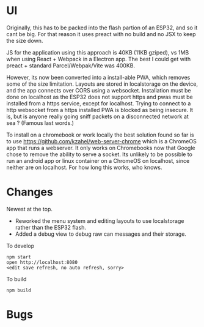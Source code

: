 # UI

Originally, this has to be packed into the flash partion of an ESP32, and so it cant be big. For that reason it uses preact with no build and no JSX to keep the size down.

JS for the application using this approach is 40KB (11KB gziped), vs 1MB when using React + Webpack in a Electron app. The best I could get with preact + standard Parcel/Webpak/Vite was 400KB.

However, its now been converted into a install-able PWA, which removes some of the size limitation. Layouts are stored in localstorage on the device, and the app connects over CORS using a websocket. Installation must be done on localhost as the ESP32 does not support https and pwas must be installed from a https service, except for localhost. Trying to connect to a http websocket from a https installed PWA is blocked as being insecure. It is, but is anyone really going sniff packets on a disconnected network at sea ? (Famous last words.)

To install on a chromebook or work locally the best solution found so far is to use https://github.com/kzahel/web-server-chrome which is a ChromeOS app that runs a webserver. It only works on Chromebooks now that Google chose to remove the ability to serve a socket. Its unlikely to be possible to run an android app or linux container on a ChromeOS on localhost, since neither are on localhost. For how long this works, who knows.

# Changes

Newest at the top.

* Reworked the menu system and editing layouts to use localstorage rather than the ESP32 flash.
* Added a debug view to debug raw can messages and their storage.


To develop 

    npm start
    open http://localhost:8080
    <edit save refresh, no auto refresh, sorry>

To build

    npm build


# Bugs



